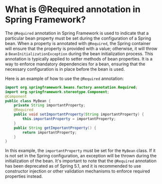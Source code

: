 # What is @Required annotation in Spring Framework?
The `@Required` annotation in Spring Framework is used to indicate that a particular bean property must be set during the configuration of a Spring bean. When a property is annotated with `@Required`, the Spring container will ensure that the property is provided with a value; otherwise, it will throw a `BeanInitializationException` during the bean initialization process.
This annotation is typically applied to setter methods of bean properties. It is a way to enforce mandatory dependencies for a bean, ensuring that the necessary configuration is in place before the bean is used.

Here is an example of how to use the `@Required` annotation:

```java
import org.springframework.beans.factory.annotation.Required;
import org.springframework.stereotype.Component;
@Component
public class MyBean {
    private String importantProperty;
    @Required
    public void setImportantProperty(String importantProperty) {
        this.importantProperty = importantProperty;
    }
    public String getImportantProperty() {
        return importantProperty;
    }
}
```
In this example, the `importantProperty` must be set for the `MyBean` class. If it is not set in the Spring configuration, an exception will be thrown during the initialization of the bean.
It's important to note that the `@Required` annotation has been deprecated as of Spring 5.1, and it is recommended to use constructor injection or other validation mechanisms to enforce required properties instead.
